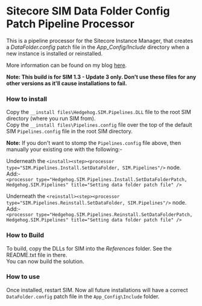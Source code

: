 Sitecore SIM Data Folder Config Patch Pipeline Processor
========================================================

This is a pipeline processor for the Sitecore Instance Manager, that creates a *DataFolder.config* patch file in the *App_Config/Include* directory when a new instance is installed or reinstalled.

More information can be found on my blog [here](http://www.seanholmesby.com/datafolder-config-patch-for-sitecore-instance-manager-sim-installs/).

**Note: This build is for SIM 1.3 - Update 3 only. Don't use these files for any other versions as it'll cause installations to fail.**

### How to install ###
Copy the `__install files\Hedgehog.SIM.Pipelines.DLL` file to the root SIM directory (where you run SIM from).<br />
Copy the `__install files\Pipelines.config` file over the top of the default SIM `Pipelines.config` file in the root SIM directory.

**Note:** If you don't want to stomp the `Pipelines.config` file above, then manually your existing one with the following:-

Underneath the `<install><step><processor type="SIM.Pipelines.Install.SetDataFolder, SIM.Pipelines"/>` node.<br />
Add:- <br />
`<processor type="Hedgehog.SIM.Pipelines.Install.SetDataFolderPatch, Hedgehog.SIM.Pipelines" title="Setting data folder patch file" />`

Underneath the `<reinstall><step><processor type="SIM.Pipelines.Reinstall.SetDataFolder, SIM.Pipelines"/>` node.<br />
Add:- <br />
`<processor type="Hedgehog.SIM.Pipelines.Reinstall.SetDataFolderPatch, Hedgehog.SIM.Pipelines" title="Setting data folder patch file" />`

### How to Build ###
To build, copy the DLLs for SIM into the *References* folder. See the README.txt file in there.<br />
You can now build the solution.

### How to use ###
Once installed, restart SIM. Now all future installations will have a correct `DataFolder.config` patch file in the `App_Config\Include` folder.

